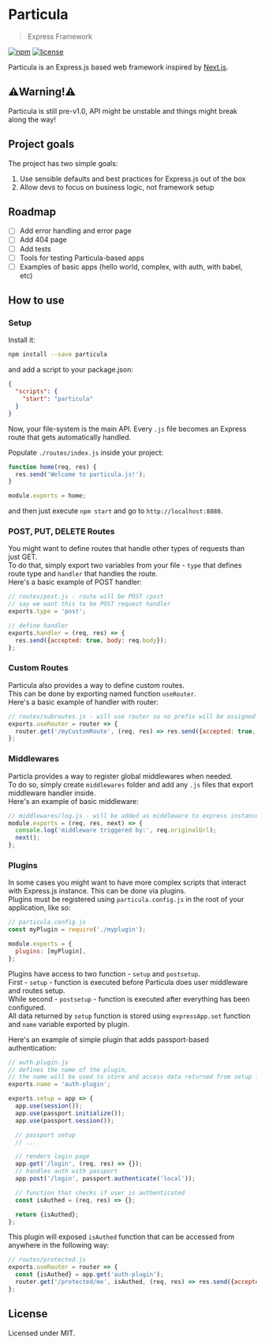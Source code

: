 # Particula

> Express Framework

[![npm](https://img.shields.io/npm/v/particula.svg)](https://www.npmjs.com/package/particula)
[![license](https://img.shields.io/github/license/mashape/apistatus.svg?maxAge=2592000)](https://opensource.org/licenses/MIT)

Particula is an Express.js based web framework inspired by [Next.js](https://nextjs.org/).

## ⚠️Warning!⚠️

Particula is still pre-v1.0, API might be unstable and things might break along the way!

## Project goals

The project has two simple goals:

1. Use sensible defaults and best practices for Express.js out of the box
2. Allow devs to focus on business logic, not framework setup

## Roadmap

- [ ] Add error handling and error page
- [ ] Add 404 page
- [ ] Add tests
- [ ] Tools for testing Particula-based apps
- [ ] Examples of basic apps (hello world, complex, with auth, with babel, etc)

## How to use

### Setup

Install it:

```bash
npm install --save particula
```

and add a script to your package.json:

```json
{
  "scripts": {
    "start": "particula"
  }
}
```

Now, your file-system is the main API. Every `.js` file becomes an Express route that gets automatically handled.

Populate `./routes/index.js` inside your project:

```js
function home(req, res) {
  res.send('Welcome to particula.js!');
}

module.exports = home;
```

and then just execute `npm start` and go to `http://localhost:8080`.

### POST, PUT, DELETE Routes

You might want to define routes that handle other types of requests than just GET.  
To do that, simply export two variables from your file - `type` that defines route type and `handler` that handles the route.  
Here's a basic example of POST handler:

```js
// routes/post.js - route will be POST /post
// say we want this to be POST request handler
exports.type = 'post';

// define handler
exports.handler = (req, res) => {
  res.send({accepted: true, body: req.body});
};
```

### Custom Routes

Particula also provides a way to define custom routes.  
This can be done by exporting named function `useRouter`.  
Here's a basic example of handler with router:

```js
// routes/subroutes.js - will use router so no prefix will be assigned
exports.useRouter = router => {
  router.get('/myCustomRoute', (req, res) => res.send({accepted: true, body: req.body}));
};
```

### Middlewares

Particla provides a way to register global middlewares when needed.  
To do so, simply create `middlewares` folder and add any `.js` files that export middleware handler inside.  
Here's an example of basic middleware:

```js
// middlewares/log.js - will be added as middleware to express instance
module.exports = (req, res, next) => {
  console.log('middleware triggered by:', req.originalUrl);
  next();
};
```

### Plugins

In some cases you might want to have more complex scripts that interact with Express.js instance.
This can be done via plugins.  
Plugins must be registered using `particula.config.js` in the root of your application, like so:

```js
// particula.config.js
const myPlugin = require('./myplugin');

module.exports = {
  plugins: [myPlugin],
};
```

Plugins have access to two function - `setup` and `postsetup`.  
First - `setup` - function is executed before Particula does user middleware and routes setup.  
While second - `postsetup` - function is executed after everything has been configured.  
All data returned by `setup` function is stored using `expressApp.set` function and `name` variable exported by plugin.

Here's an example of simple plugin that adds passport-based authentication:

```js
// auth.plugin.js
// defines the name of the plugin,
// the name will be used to store and access data returned from setup function
exports.name = 'auth-plugin';

exports.setup = app => {
  app.use(session());
  app.use(passport.initialize());
  app.use(passport.session());

  // passport setup
  // ...

  // renders login page
  app.get('/login', (req, res) => {});
  // handles auth with passport
  app.post('/login', passport.authenticate('local'));

  // function that checks if user is authenticated
  const isAuthed = (req, res) => {};

  return {isAuthed};
};
```

This plugin will exposed `isAuthed` function that can be accessed from anywhere in the following way:

```js
// routes/protected.js
exports.useRouter = router => {
  const {isAuthed} = app.get('auth-plugin');
  router.get('/protected/me', isAuthed, (req, res) => res.send({accepted: true, body: req.body}));
};
```

## License

Licensed under MIT.

